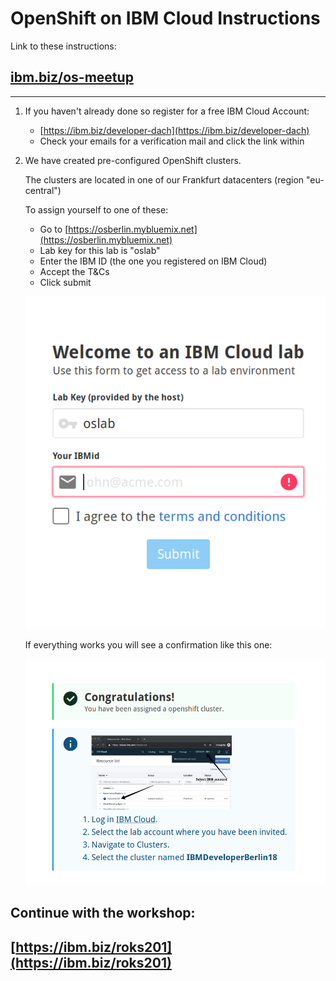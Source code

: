 # OpenShift on IBM Cloud Instructions

Link to these instructions: 

## [ibm.biz/os-meetup](http://ibm.biz/os-meetup)

---

1. If you haven't already done so register for a free IBM Cloud Account:

    * [https://ibm.biz/developer-dach](https://ibm.biz/developer-dach)
    * Check your emails for a verification mail and click the link within

2. We have created pre-configured OpenShift clusters. 

    The clusters are located in one of our Frankfurt datacenters (region "eu-central")

    To assign yourself to one of these:

    * Go to [https://osberlin.mybluemix.net](https://osberlin.mybluemix.net)
    * Lab key for this lab is "oslab"
    * Enter the IBM ID (the one you registered on IBM Cloud)  
    * Accept the T&Cs
    * Click submit

    ![granttool1](images/granttool1.png)

    If everything works you will see a confirmation like this one:

    ![granttool2](images/granttool2.png)



## Continue with the workshop: 
## [https://ibm.biz/roks201](https://ibm.biz/roks201)

    


